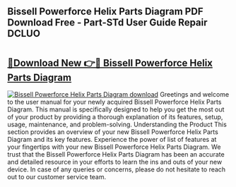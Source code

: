 ## Bissell Powerforce Helix Parts Diagram PDF Download Free - Part-STd User Guide Repair DCLUO

# <h2><a href="http://dfre9i5.blite.top/?on=Bissell+Powerforce+Helix+Parts+Diagram">🔗Download New 👉🔴 Bissell Powerforce Helix Parts Diagram</a></h2>

[![Bissell Powerforce Helix Parts Diagram download](https://i.imgur.com/lujVjoI.png)](http://dfre9i5.blite.top/?on=Bissell+Powerforce+Helix+Parts+Diagram)
Greetings and welcome to the user manual for your newly acquired Bissell Powerforce Helix Parts Diagram. This manual is specifically designed to help you get the most out of your product by providing a thorough explanation of its features, setup, usage, maintenance, and problem-solving. Understanding the Product This section provides an overview of your new Bissell Powerforce Helix Parts Diagram and its key features. Experience the power of list of features at your fingertips with your new Bissell Powerforce Helix Parts Diagram. We trust that the Bissell Powerforce Helix Parts Diagram has been an accurate and detailed resource in your efforts to learn the ins and outs of your new device. In case of any queries or concerns, please do not hesitate to reach out to our customer service team.
